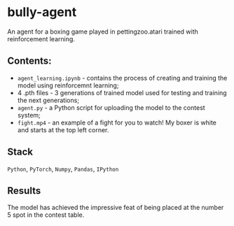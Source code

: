 # bully-agent
An agent for a boxing game played in pettingzoo.atari trained with reinforcement learning.

## Contents:
- `agent_learning.ipynb` - contains the process of creating and training the model using reinforcemnt learning;
- 4 .pth files - 3 generations of trained model used for testing and training the next generations;
- `agent.py` - a Python script for uploading the model to the contest system;
- `fight.mp4` - an example of a fight for you to watch! My boxer is white and starts at the top left corner.

## Stack
`Python`, `PyTorch`, `Numpy`, `Pandas`, `IPython`

## Results
The model has achieved the impressive feat of being placed at the number 5 spot in the contest table.
